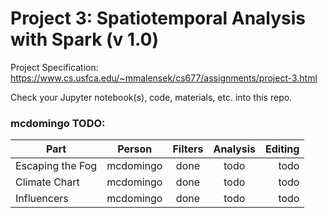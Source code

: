 # Project 3: Spatiotemporal Analysis with Spark (v 1.0)

Project Specification: https://www.cs.usfca.edu/~mmalensek/cs677/assignments/project-3.html

Check your Jupyter notebook(s), code, materials, etc. into this repo.

### mcdomingo TODO:

| Part | Person | Filters | Analysis | Editing
| ---- |:------:|:-------:|:--------:| ------:|
| Escaping the Fog | mcdomingo | done | todo | todo |
| Climate Chart | mcdomingo | done | todo | todo |
| Influencers | mcdomingo | done | todo | todo |
